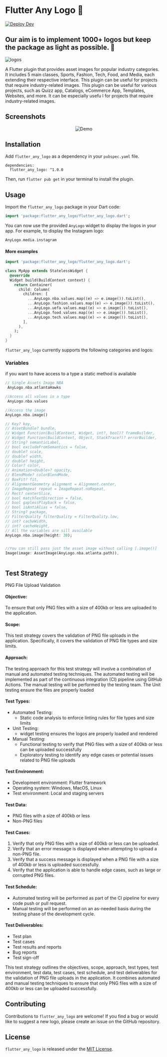 # Flutter Any Logo 💯 


[![Deploy Dev](https://github.com/JordyHers/flutter_any_logo/actions/workflows/deploy_dev.yml/badge.svg?branch=main)](https://github.com/JordyHers/flutter_any_logo/actions/workflows/deploy_dev.yml)

## Our aim is to implement 1000+ logos but keep the package as light as possible. 🪽

![logos](https://user-images.githubusercontent.com/49708438/235303282-3d0c03b9-39bc-475e-be86-33ef99305889.jpeg)

A Flutter plugin that provides asset images for popular industry categories.
It includes 5 main classes, Sports, Fashion, Tech, Food, and Media, each extending their respective interface.
This plugin can be useful for projects that require industry-related images. This plugin can be useful for various
projects, such as Quizz app, Catalogs, eCommerce App, Templates, Websites, and more. It can be especially usefu
l for projects that require industry-related images.




## Screenshots

<p align="center">
  <img src="https://user-images.githubusercontent.com/49708438/234598133-8159f94e-63ac-4dfc-acd8-bb5c7901c0da.gif" alt="Demo"/>
</p>


## Installation

Add `flutter_any_logo` as a dependency in your `pubspec.yaml` file.

```
dependencies:
  flutter_any_logo: ^1.0.0
```

Then, run `flutter pub get` in your terminal to install the plugin.

## Usage

Import the `flutter_any_logo` package in your Dart code:

```dart
import 'package:flutter_any_logo/flutter_any_logo.dart';
```

You can now use the provided `AnyLogo` widget to display the logos in your app. For example, to display the Instagram logo:

```dart
AnyLogo.media.instagram
```

#### More examples

```dart
import 'package:flutter_any_logo/flutter_any_logo.dart';

class MyApp extends StatelessWidget {
  @override
  Widget build(BuildContext context) {
    return Container(
      child: Column(
        children: [
          ...AnyLogo.nba.values.map((e) => e.image()).toList(),
          ...AnyLogo.fashion.values.map((e) => e.image()).toList(),
          ...AnyLogo.uefa.values.map((e) => e.image()).toList(),
          ...AnyLogo.food.values.map((e) => e.image()).toList(),
          ...AnyLogo.tech.values.map((e) => e.image()).toList(),
        ],
      ),
    );
  }
}
```


`flutter_any_logo` currently supports the following categories and logos:

### Variables
if you want to have access to a type a static method is available

```dart
// Single Assets Image NBA
 AnyLogo.nba.atlantaHawks

//Access all values in a type
 AnyLogo.nba.values

//Access the image
AnyLogo.nba.image()

// Key? key,   
// AssetBundle? bundle,  
// Widget Function(BuildContext, Widget, int?, bool)? frameBuilder,
// Widget Function(BuildContext, Object, StackTrace?)? errorBuilder, 
// String? semanticLabel,  
// bool excludeFromSemantics = false, 
// double? scale,  
// double? width, 
// double? height, 
// Color? color,   
// Animation<double>? opacity,
// BlendMode? colorBlendMode,  
// BoxFit? fit, 
// AlignmentGeometry alignment = Alignment.center, 
// ImageRepeat repeat = ImageRepeat.noRepeat,  
// Rect? centerSlice, 
// bool matchTextDirection = false, 
// bool gaplessPlayback = false,
// bool isAntiAlias = false, 
// String? package, 
// FilterQuality filterQuality = FilterQuality.low, 
// int? cacheWidth,  
// int? cacheHeight,
// All the variables are sill available
AnyLogo.nba.image(height: 30);


//You can still pass just the asset image without calling [.image()]
Image(image: AssetImage(AnyLogo.nba.atlanta.path)),



```


## Test Strategy 

PNG File Upload Validation

#### Objective:
To ensure that only PNG files with a size of 400kb or less are uploaded to the application.

#### Scope:
This test strategy covers the validation of PNG file uploads in the application. Specifically, it covers the validation of PNG file types and size limits.

#### Approach:
The testing approach for this test strategy will involve a combination of manual and automated testing techniques. The automated testing will be implemented as part of the continuous integration (CI) pipeline using GitHub Actions. The manual testing will be performed by the testing team. The Unit testing ensure the files are properly loaded

#### Test Types:
- Automated Testing:
  - Static code analysis to enforce linting rules for file types and size limits
- Unit Testing:
  - widget testing ensures the logos are properly loaded and rendered
- Manual Testing:
  - Functional testing to verify that PNG files with a size of 400kb or less can be uploaded successfully
  - Exploratory testing to identify any edge cases or potential issues related to PNG file uploads

#### Test Environment:
- Development environment: Flutter framework
- Operating system: Windows, MacOS, Linux
- Test environment: Local and staging servers

#### Test Data:
- PNG files with a size of 400kb or less
- Non-PNG files

#### Test Cases:
1. Verify that only PNG files with a size of 400kb or less can be uploaded.
2. Verify that an error message is displayed when attempting to upload a non-PNG file.
3. Verify that a success message is displayed when a PNG file with a size of 400kb or less is uploaded successfully.
4. Verify that the application is able to handle edge cases, such as large or corrupted PNG files.

#### Test Schedule:
- Automated testing will be performed as part of the CI pipeline for every code push or pull request.
- Manual testing will be performed on an as-needed basis during the testing phase of the development cycle.

#### Test Deliverables:
- Test plan
- Test cases
- Test results and reports
- Bug reports
- Test sign-off


This test strategy outlines the objectives, scope, approach, test types, test environment, test data, test cases, test schedule, and test deliverables for the validation of PNG file uploads in the application. It combines automated and manual testing techniques to ensure that only PNG files with a size of 400kb or less can be uploaded successfully.

## Contributing

Contributions to `flutter_any_logo` are welcome! If you find a bug or would like to suggest a new logo, please create an issue on the GitHub repository.

## License

`flutter_any_logo` is released under the [MIT License](https://github.com/example/flutter_any_logo/blob/main/LICENSE).


